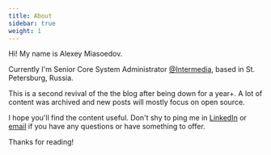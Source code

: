 ```yaml
---
title: About
sidebar: true
weight: 1
---
```


Hi! My name is Alexey Miasoedov.

Currently I'm Senior Core System Administrator [@Intermedia](https://www.intermedia.net), based in St. Petersburg, Russia.

This is a second revival of the the blog after being down for a year+.
A lot of content was archived and new posts will mostly focus on open source.

I hope you'll find the content useful. Don't shy to ping me in [LinkedIn](https://www.linkedin.com/in/alexeymiasoedov) or [email](mailto:alexey.miasoedov@gmail.com) if you have any questions or have something to offer.

Thanks for reading!